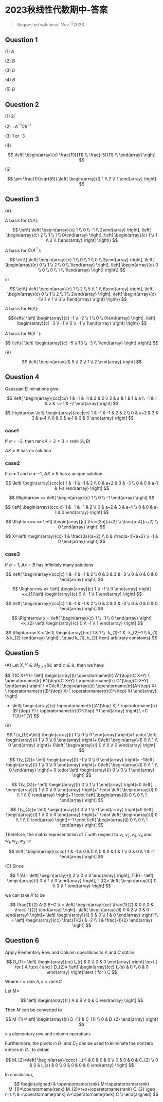 # 2023秋线性代数期中-答案

> Suggested solutions. $Nov.^{12} 2023$

## Question 1

(1) $A$

(2) $B$

(3) $D$

(4) $B$

(5) $D$

## Question 2

(1) 21

(2) $-A^{-1} C B^{-1}$

(3) 1 or -3

(4)

$$
\left[
\begin{array}{c}
\frac{19}{11} \\
\frac{-5}{11} \\
\end{array}
\right]
$$

(5)

$$
\pm \frac{1}{\sqrt{6}}
\left[
\begin{array}{l}
1 \\
2 \\
1
\end{array}
\right]
$$

## Question 3

(A)

A basis for $C(A)$:

$$
\left\{
\left[
\begin{array}{c}
1 \\
0 \\
-1 \\
2\end{array}
\right],
\left[
\begin{array}{c}
2 \\
1 \\
1 \\
0\end{array}
\right],
\left[
\begin{array}{c}
1 \\
1 \\
3 \\
1\end{array}
\right]
\right\}
$$

$A$ basis for $C(A^{\top})$:

$$
\left\{
\left[
\begin{array}{c}
1 \\
0 \\
1 \\
0 \\
3\end{array}
\right],
\left[
\begin{array}{c}
0 \\
1 \\
2 \\
0 \\
1\end{array}
\right],
\left[
\begin{array}{c}
0 \\
0 \\
0 \\
1 \\
1\end{array}
\right]
\right\}
$$

or

$$
\left\{
\left[
\begin{array}{c}
1 \\
2 \\
5 \\
1 \\
6\end{array}
\right],
\left[
\begin{array}{c}
0 \\
1 \\
2 \\
1 \\
2\end{array}
\right],
\left[
\begin{array}{c}
-1\\
1 \\
1 \\
3 \\
1\end{array}
\right]
\right\}
$$

$A$ basis for $N(A)$:

$$\left\{
\left[
\begin{array}{c}
-1 \\
-2 \\
1 \\
0 \\
0\end{array}
\right],
\left[
\begin{array}{c}
-3 \\
-1 \\
0 \\
-1 \\
1\end{array}
\right]
\right\}
$$

A basis for $N(A^{\top}):$

$$
\left\{
\left[
\begin{array}{c}
-5 \\
13 \\
-3 \\
1\end{array}
\right]
\right\}
$$

(B)

$$
\left[
\begin{array}{l}
5 \\
2 \\
1 \\
2
\end{array}
\right]
$$

## Question 4

Gaussian Eliminations give:

$$
\left[
\begin{array}{ccc|cc}
1 & -1 & -1 & 2 & 2 \\
2 & a & 1 & 1 & a \\
-1 & 1 & a & -a-1 & -2
\end{array}
\right]
$$

$$
\rightarrow
\left[
\begin{array}{ccc|cc}
1 & -1 & -1 & 2 & 2 \\
0 & a+2 & 3 & -3 & a-4 \\
0 & 0 & a-1 & 0 & 0
\end{array}
\right]
$$

### case1

If $a=-2$, then $\operatorname{rank} A=2 \neq 3=\operatorname{rank}(A ; B)$

$AX=B$ has no solution

### case2

If $a \neq 1$ and $a \neq-1$, $AX=B$ has a unique solution

$$
\left[
\begin{array}{ccc|c}
1 & -1 & -1 & 2 \\
0 & a+2 & 3 & -3 \\
0 & 0 & a-1 & 1-a
\end{array}
\right]
$$

$$
\Rightarrow x=
\left[
\begin{array}{c}
1 \\
0 \\
-1
\end{array}
\right]
$$

$$
\left[
\begin{array}{ccc|c}
1 & -1 & -1 & 2 \\
0 & a+2 & 3 & a-4 \\
0 & 0 & a-1 & 0
\end{array}
\right]
$$

$$
\Rightarrow x=
\left[
\begin{array}{c}
\frac{3a}{a+2} \\
\frac{a-4}{a+2} \\
0
\end{array}
\right]
$$

$$
X=\left[
\begin{array}{cc}
1 & \frac{3a}{a+2} \\
0 & \frac{a-4}{a+2} \\
-1 & 0
\end{array}
\right]
$$

### case3

If $a=1$, $Ax=B$ has infinitely many solutions

$$
\left[
\begin{array}{ccc|c}
1 & -1 & -1 & 2 \\
0 & 3 & 3 & -3 \\
0 & 0 & 0 & 0
\end{array}
\right]
$$

$$
\Rightarrow
x= \left[
\begin{array}{c}
1 \\
-1 \\
0
\end{array}
\right]
+k_{1}\left[
\begin{array}{c}
0 \\
-1 \\
1
\end{array}
\right]
$$

$$
\left[
\begin{array}{ccc|c}
1 & -1 & -1 & 2 \\
0 & 3 & 3 & -3 \\
0 & 0 & 0 & 0
\end{array}
\right]
$$

$$
\Rightarrow
x = \left[
\begin{array}{c}
1 \\
-1 \\
0
\end{array}
\right]
+k_{2} \left[
\begin{array}{c}
0 \\
-1 \\
1
\end{array}
\right]
$$

$$
\Rightarrow X =
\left[
\begin{array}{cc}
1 & 1 \\
-k_{1}-1 & -k_{2}-1 \\
k_{1} & k_{2}
\end{array}
\right]
, \quad k_{1}, k_{2} \text{ arbitrary constants}
$$

## Question 5

(A) Let $X, Y \in M_{2 \times 2}(\mathbb{R})$ and $c \in \mathbb{R}$, then we have

$$
T(C X+Y)=
\left[
\begin{array}{l}
\operatorname{tr} A^{\top}(C X+Y) \\
\operatorname{tr} B^{\top}(C X+Y) \\
\operatorname{tr} C^{\top}(C X+Y)
\end{array}
\right] \\
=C\left[
\begin{array}{c}
\operatorname{tr}(A^{\top} X) \\
\operatorname{tr}(B^{\top} X) \\
\operatorname{tr}(C^{\top} X)
\end{array}
\right]
+ \left[
\begin{array}{c}
\operatorname{tr}(A^{\top} X) \\
\operatorname{tr}(B^{\top} Y) \\
\operatorname{tr}(C^{\top} Y)
\end{array}
\right] \\
=C T(X)+T(Y)
$$

(B)

$$
T(v_{1})=\left[
\begin{array}{l}
1 \\
0 \\
0
\end{array}
\right]=1 \cdot
\left[
\begin{array}{l}
1 \\
0 \\
0
\end{array}
\right]+
0\left[
\begin{array}{l}
0 \\
1 \\
0
\end{array}
\right]+
0\left[
\begin{array}{l}
0 \\
0 \\
0
\end{array}
\right]
$$

$$
T(v_{2})=
\left[
\begin{array}{l}
-1 \\
0 \\
0
\end{array}
\right]=
-1\left[
\begin{array}{l}
1 \\
0 \\
0
\end{array}
\right]+
0\left[
\begin{array}{l}
0 \\
1 \\
0
\end{array}
\right]+
0 \cdot
\left[
\begin{array}{l}
0 \\
0 \\
1
\end{array}
\right]
$$

$$
T(v_{3})=
\left[
\begin{array}{l}
0 \\
1 \\
1
\end{array}
\right]=0
\left[
\begin{array}{l}
1 \\
0 \\
0
\end{array}
\right]+1 \cdot
\left[
\begin{array}{l}
0 \\
1 \\
0
\end{array}
\right]+1 \cdot
\left[
\begin{array}{l}
0 \\
0 \\
1
\end{array}
\right]
$$

$$
T(v_{4})=
\left[
\begin{array}{l}
0 \\
1 \\
-1
\end{array}
\right]=0
\left[
\begin{array}{l}
1 \\
0 \\
0
\end{array}
\right]+1 \cdot
\left[
\begin{array}{l}
0 \\
1 \\
0
\end{array}
\right]+-1 \cdot
\left[
\begin{array}{l}
0 \\
0 \\
1
\end{array}
\right]
$$

Therefore, the matrix representation of $T$ with respect to $v_{1}, v_{2}, v_{3}, v_{4}$ and $w_{1}, w_{2}, w_{3}$ is:

$$
\left[
\begin{array}{cccc}
1 & -1 & 0 & 0 \\
0 & 0 & 1 & 1 \\
0 & 0 & 1 & -1
\end{array}
\right]
$$

(C) Since

$$
T(A)=
\left[
\begin{array}{l}
2 \\
0 \\
0
\end{array}
\right],
T(B)=
\left[
\begin{array}{l}
0 \\
1 \\
0
\end{array}
\right],
T(C)=
\left[
\begin{array}{l}
0 \\
0 \\
1
\end{array}
\right]
$$

we can take $X$ to be

$$
\frac{1}{2} A-2 B+C \\
= \left[
\begin{array}{cc}
\frac{1}{2} & 0 \\
0 & \frac{-1}{2}
\end{array}
\right]-
\left[
\begin{array}{ll}
0 & 2 \\
0 & 0
\end{array}
\right]+
\left[
\begin{array}{ll}
0 & 0 \\
1 & 0
\end{array}
\right]  \\
= \left[
\begin{array}{cc}
\frac{1}{2} & -2 \\
1 & \frac{-1}{2}
\end{array}
\right]
$$

## Question 6

Apply Elementary Row and Column operations to $A$ and $C$ obtain

$$
D_{1}=
\left[
\begin{array}{cc}
I_{r} & 0 \\
0 & 0
\end{array}
\right]
\text { for } A \text { and }
D_{2}=
\left[
\begin{array}{cc}
I_{s} & 0 \\
0 & 0
\end{array}
\right]
\text { for }
C
$$

Where $r=\operatorname{rank} A, s=\operatorname{rank} C$

Let M=

$$
\left[
\begin{array}{ll}
A & B \\
0 & C
\end{array}
\right]
$$

Then $M$ can be converted to

$$
M_{1}=\left[
\begin{array}{ll}
D_{1} & C_{1} \\
0 & D_{2}
\end{array}
\right]
$$

via elementary row and column operations

Furthermore, the pivots in $D_{1}$ and $D_{2}$ can be used to eliminate the nonzero entries in $C_{1}$, to obtain

$$
M_{2}=\left[
\begin{array}{cccc}
I_{r} & 0 & 0 & 0 \\
0 & 0 & 0 & C_{2} \\
0 & 0 & I_{s} & 0 \\
0 & 0 & 0 & 0
\end{array}
\right]
$$

In conclusion,

$$
\begin{aligned}
& \operatorname{rank} M=\operatorname{rank} M_{1}=\operatorname{rank} M_{2}=r+s+\operatorname{rank} C_{2} \geq r+s \\
& =\operatorname{rank} A+\operatorname{rank} C \\
\end{aligned}
$$
